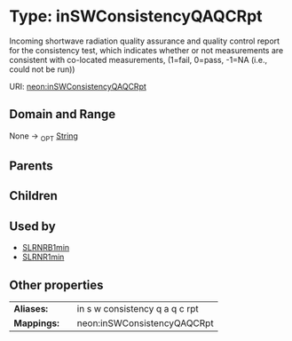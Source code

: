 
# Type: inSWConsistencyQAQCRpt


Incoming shortwave radiation quality assurance and quality control report for the consistency test, which indicates whether or not measurements are consistent with co-located measurements, (1=fail, 0=pass, -1=NA (i.e., could not be run))

URI: [neon:inSWConsistencyQAQCRpt](https://data.neonscience.org/inSWConsistencyQAQCRpt)


## Domain and Range

None ->  <sub>OPT</sub> [String](types/String.md)

## Parents


## Children


## Used by

 * [SLRNRB1min](SLRNRB1min.md)
 * [SLRNR1min](SLRNR1min.md)

## Other properties

|  |  |  |
| --- | --- | --- |
| **Aliases:** | | in s w consistency q a q c rpt |
| **Mappings:** | | neon:inSWConsistencyQAQCRpt |

